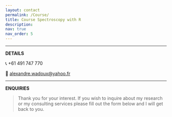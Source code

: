 ```yaml
---
layout: contact
permalink: /Course/
title: Course Spectroscopy with R
description: 
nav: true
nav_order: 5
---
```


----
**DETAILS**

:telephone_receiver: +61 491 747 770

:email: alexandre.wadoux@yahoo.fr

----
**ENQUIRIES**

> Thank you for your interest. If you wish to inquire about my research or my consulting services please fill out the form below and I will get back to you.

